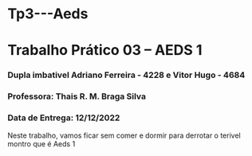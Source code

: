 # Tp3---Aeds

<h1>Trabalho Prático 03 – AEDS 1</h1> 
<h3>Dupla imbativel Adriano Ferreira - 4228 e Vitor Hugo - 4684 </h3> 
<h3>Professora: Thais R. M. Braga Silva</h3>
<h3>Data de Entrega: 12/12/2022</h3>

Neste trabalho, vamos ficar sem comer e dormir para derrotar o terivel montro que é Aeds 1
